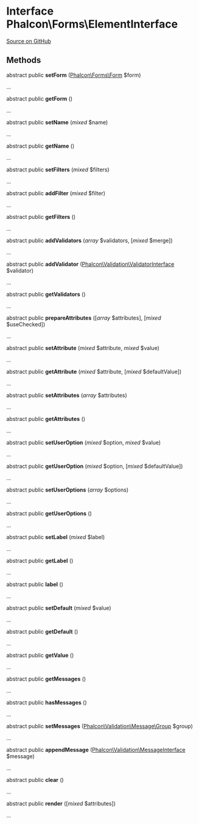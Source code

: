 # Interface **Phalcon\\Forms\\ElementInterface**

<a href="https://github.com/phalcon/cphalcon/blob/master/phalcon/forms/elementinterface.zep" class="btn btn-default btn-sm">Source on GitHub</a>

## Methods
abstract public  **setForm** ([Phalcon\Forms\Form](/en/3.1.2/api/Phalcon_Forms_Form) $form)

...

abstract public  **getForm** ()

...

abstract public  **setName** (*mixed* $name)

...

abstract public  **getName** ()

...

abstract public  **setFilters** (*mixed* $filters)

...

abstract public  **addFilter** (*mixed* $filter)

...

abstract public  **getFilters** ()

...

abstract public  **addValidators** (*array* $validators, [*mixed* $merge])

...

abstract public  **addValidator** ([Phalcon\Validation\ValidatorInterface](/en/3.1.2/api/Phalcon_Validation_ValidatorInterface) $validator)

...

abstract public  **getValidators** ()

...

abstract public  **prepareAttributes** ([*array* $attributes], [*mixed* $useChecked])

...

abstract public  **setAttribute** (*mixed* $attribute, *mixed* $value)

...

abstract public  **getAttribute** (*mixed* $attribute, [*mixed* $defaultValue])

...

abstract public  **setAttributes** (*array* $attributes)

...

abstract public  **getAttributes** ()

...

abstract public  **setUserOption** (*mixed* $option, *mixed* $value)

...

abstract public  **getUserOption** (*mixed* $option, [*mixed* $defaultValue])

...

abstract public  **setUserOptions** (*array* $options)

...

abstract public  **getUserOptions** ()

...

abstract public  **setLabel** (*mixed* $label)

...

abstract public  **getLabel** ()

...

abstract public  **label** ()

...

abstract public  **setDefault** (*mixed* $value)

...

abstract public  **getDefault** ()

...

abstract public  **getValue** ()

...

abstract public  **getMessages** ()

...

abstract public  **hasMessages** ()

...

abstract public  **setMessages** ([Phalcon\Validation\Message\Group](/en/3.1.2/api/Phalcon_Validation_Message_Group) $group)

...

abstract public  **appendMessage** ([Phalcon\Validation\MessageInterface](/en/3.1.2/api/Phalcon_Validation_MessageInterface) $message)

...

abstract public  **clear** ()

...

abstract public  **render** ([*mixed* $attributes])

...

